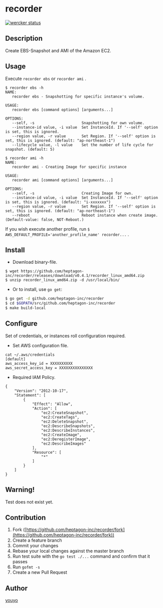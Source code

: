 # recorder

[![wercker status](https://app.wercker.com/status/5b8b5d5b3765a30a21226888642e47cf/s/master "wercker status")](https://app.wercker.com/project/byKey/5b8b5d5b3765a30a21226888642e47cf)

## Description

Create EBS-Snapshot and AMI of the Amazon EC2.

## Usage

Execute `recorder ebs` or `recorder ami` .

```
$ recorder ebs -h
NAME:
   recorder ebs - Snapshotting for specific instance's volume.

USAGE:
   recorder ebs [command options] [arguments...]

OPTIONS:
   --self, -s                     Snapshotting for own volume.
   --instance-id value, -i value  Set InstanceId. If '--self' option is set, this is ignored.
   --region value, -r value       Set Region. If '--self' option is set, this is ignored. (default: "ap-northeast-1")
   --lifecycle value, -l value    Set the number of life cycle for snapshot. (default: 5)
```

```
$ recorder ami -h
NAME:
   recorder ami - Creating Image for specific instance

USAGE:
   recorder ami [command options] [arguments...]

OPTIONS:
   --self, -s                     Creating Image for own.
   --instance-id value, -i value  Set InstanceId. If '--self' option is set, this is ignored. (default: "i-xxxxxxx")
   --region value, -r value       Set Region. If '--self' option is set, this is ignored. (default: "ap-northeast-1")
   --reboot                       Reboot instance when create image. (Default-value: false, NOT-Reboot.)
```

If you wish execute another profile, run `$ AWS_DEFAULT_PROFILE='another_profile_name' recorder...` .

## Install

- Download binary-file.

```
$ wget https://github.com/heptagon-inc/recorder/releases/download/v0.4.1/recorder_linux_amd64.zip
$ unzip recorder_linux_amd64.zip -d /usr/local/bin/
```

- Or to install, use `go get`:

```bash
$ go get -d github.com/heptagon-inc/recorder
$ cd $GOPATH/src/github.com/heptagon-inc/recorder
$ make build-local
```

## Configure

Set of credentials, or instances roll configuration required.

- Set AWS configuration file.

```
cat ~/.aws/credentials
[default]
aws_access_key_id = XXXXXXXXXX
aws_secret_access_key = XXXXXXXXXXXXXXX
```
- Required IAM Policy.

```
{
    "Version": "2012-10-17",
    "Statement": [
        {
            "Effect": "Allow",
            "Action": [
                "ec2:CreateSnapshot",
                "ec2:CreateTags",
                "ec2:DeleteSnapshot",
                "ec2:DescribeSnapshots",
                "ec2:DescribeInstances",
                "ec2:CreateImage",
                "ec2:DeregisterImage",
                "ec2:DescribeImages"
            ],
            "Resource": [
                "*"
            ]
        }
    ]
}
```

## Warning!

Test does not exist yet.

## Contribution

1. Fork ([https://github.com/heptagon-inc/recorder/fork](https://github.com/heptagon-inc/recorder/fork))
1. Create a feature branch
1. Commit your changes
1. Rebase your local changes against the master branch
1. Run test suite with the `go test ./...` command and confirm that it passes
1. Run `gofmt -s`
1. Create a new Pull Request

## Author

[youyo](https://github.com/youyo)
